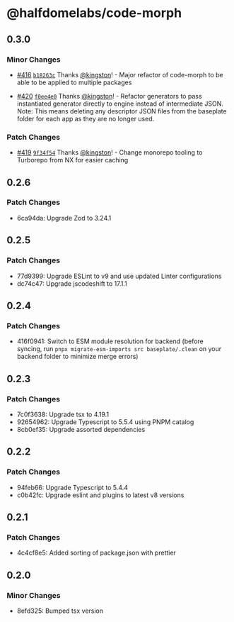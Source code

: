 # @halfdomelabs/code-morph

## 0.3.0

### Minor Changes

- [#416](https://github.com/halfdomelabs/baseplate/pull/416) [`b18263c`](https://github.com/halfdomelabs/baseplate/commit/b18263c1a06a74c9c5456b1efb0d7171e3b747cc) Thanks [@kingston](https://github.com/kingston)! - Major refactor of code-morph to be able to be applied to multiple packages

- [#420](https://github.com/halfdomelabs/baseplate/pull/420) [`f0ee4e0`](https://github.com/halfdomelabs/baseplate/commit/f0ee4e07fc9d40947f319efb788f7fb596848231) Thanks [@kingston](https://github.com/kingston)! - Refactor generators to pass instantiated generator directly to engine instead of intermediate JSON. Note: This means deleting any descriptor JSON files from the baseplate folder for each app as they are no longer used.

### Patch Changes

- [#419](https://github.com/halfdomelabs/baseplate/pull/419) [`9f34f54`](https://github.com/halfdomelabs/baseplate/commit/9f34f54d6b6c9762f5237000c83aa9959116a282) Thanks [@kingston](https://github.com/kingston)! - Change monorepo tooling to Turborepo from NX for easier caching

## 0.2.6

### Patch Changes

- 6ca94da: Upgrade Zod to 3.24.1

## 0.2.5

### Patch Changes

- 77d9399: Upgrade ESLint to v9 and use updated Linter configurations
- dc74c47: Upgrade jscodeshift to 17.1.1

## 0.2.4

### Patch Changes

- 416f0941: Switch to ESM module resolution for backend (before syncing, run `pnpx migrate-esm-imports src baseplate/.clean` on your backend folder to minimize merge errors)

## 0.2.3

### Patch Changes

- 7c0f3638: Upgrade tsx to 4.19.1
- 92654962: Upgrade Typescript to 5.5.4 using PNPM catalog
- 8cb0ef35: Upgrade assorted dependencies

## 0.2.2

### Patch Changes

- 94feb66: Upgrade Typescript to 5.4.4
- c0b42fc: Upgrade eslint and plugins to latest v8 versions

## 0.2.1

### Patch Changes

- 4c4cf8e5: Added sorting of package.json with prettier

## 0.2.0

### Minor Changes

- 8efd325: Bumped tsx version
